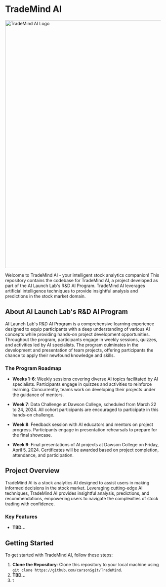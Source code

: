 
# TradeMind AI

<img src="https://github.com/carsonSgit/TradeMind/assets/92652800/7deb2370-11e7-4520-a393-5ec43fd69670" alt="TradeMind AI Logo" width="800" />

Welcome to TradeMind AI - your intelligent stock analytics companion! This repository contains the codebase for TradeMind AI, a project developed as part of the AI Launch Lab's R&D AI Program. TradeMind AI leverages artificial intelligence techniques to provide insightful analysis and predictions in the stock market domain.

## About AI Launch Lab's R&D AI Program

AI Launch Lab's R&D AI Program is a comprehensive learning experience designed to equip participants with a deep understanding of various AI concepts while providing hands-on project development opportunities. Throughout the program, participants engage in weekly sessions, quizzes, and activities led by AI specialists. The program culminates in the development and presentation of team projects, offering participants the chance to apply their newfound knowledge and skills.

### The Program Roadmap

- **Weeks 1-6**: Weekly sessions covering diverse AI topics facilitated by AI specialists. Participants engage in quizzes and activities to reinforce learning. Concurrently, teams work on developing their projects under the guidance of mentors.

- **Week 7**: Data Challenge at Dawson College, scheduled from March 22 to 24, 2024. All cohort participants are encouraged to participate in this hands-on challenge.

- **Week 8**: Feedback session with AI educators and mentors on project progress. Participants engage in presentation rehearsals to prepare for the final showcase.

- **Week 9**: Final presentations of AI projects at Dawson College on Friday, April 5, 2024. Certificates will be awarded based on project completion, attendance, and participation.

## Project Overview

TradeMind AI is a stock analytics AI designed to assist users in making informed decisions in the stock market. Leveraging cutting-edge AI techniques, TradeMind AI provides insightful analysis, predictions, and recommendations, empowering users to navigate the complexities of stock trading with confidence.

### Key Features

- **TBD...**

## Getting Started

To get started with TradeMind AI, follow these steps:

1. **Clone the Repository**: Clone this repository to your local machine using `git clone https://github.com/carsonSgit/TradeMind`.
2. **TBD...**
3. t
